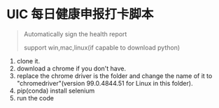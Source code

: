 # UIC 每日健康申报打卡脚本
> Automatically sign the health report
> 
> support win,mac,linux(if capable to download python)

1. clone it.
2. download a chrome if you don't have.
3. replace the chrome driver is the folder and change the name of it to "chromedriver"(version 99.0.4844.51 for Linux in this folder).
4. pip(conda) install selenium
5. run the code
